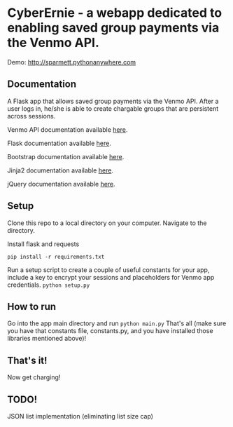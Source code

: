 CyberErnie - a webapp dedicated to enabling saved group payments via the Venmo API.
===============================================================================
Demo: http://sparmett.pythonanywhere.com

Documentation
-----------
A Flask app that allows saved group payments via the Venmo API. After a user logs in, he/she is able to create chargable groups that are persistent across sessions.

Venmo API documentation available [here](http://venmo.com/api).

Flask documentation available [here](http://flask.pocoo.org/).

Bootstrap documentation available [here](http://getbootstrapcom/).

Jinja2 documentation available [here](http://jinja.pocoo.org/docs/).

jQuery documentation available [here](http://jquery.com/).

Setup
-----------
Clone this repo to a local directory on your computer. Navigate to the directory.

Install flask and requests

    pip install -r requirements.txt

Run a setup script to create a couple of useful constants for your app, include a key to encrypt your sessions
and placeholders for Venmo app credentials.
`python setup.py`

How to run
-----------
Go into the app main directory and
run `python main.py`
That's all (make sure you have that constants file, constants.py, and you have installed those libraries mentioned above)!


That's it!
----------
Now get charging!

TODO!
----------
JSON list implementation (eliminating list size cap)

